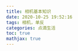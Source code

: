 ```yaml
---
title: 相机基本知识
date: 2020-10-25 19:52:16
tags: 相机，单反 
categories: 点滴生活 
toc: true 
mathjax: true 
---
```


